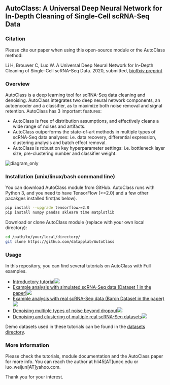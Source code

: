 ## AutoClass: A Universal Deep Neural Network for In-Depth Cleaning of Single-Cell scRNA-Seq Data

### Citation

Please cite our paper when using this open-source module or the AutoClass method:

Li H, Brouwer C, Luo W. A Universal Deep Neural Network for In-Depth Cleaning of Single-Cell scRNA-Seq Data. 2020, submitted, <a href=https://doi.org/10.1101/2020.12.04.412247>bioRxiv preprint</a>


### Overview

AutoClass is a deep learning tool for scRNA-Seq data cleaning and denoising. AutoClass integrates two deep neural network components, an autoencoder and a classifier, as to maximize both noise removal and signal retention.
AutoClass has 3 important features:
* AutoClass is free of distribution assumptions, and effectively cleans a wide range of noises and artifacts.
* AutoClass outperforms the state-of-art methods in multiple types of scRNA-Seq data analyses: i.e. data recovery, differential expression, clustering analysis and batch effect removal. 
* AutoClass is robust on key hyperparameter settings: i.e. bottleneck layer size, pre-clustering number and classifier weight.


![diagram_only](https://user-images.githubusercontent.com/45580592/88548409-0e292e00-cfed-11ea-99e6-03fb82d544e4.png)

### Installation (unix/linux/bash command line)

You can download AutoClass module from GitHub. AutoClass runs with Python 3, and you need to have TensorFlow (>=2.0) and a few other pacakges installed first(as below).
``` bash
pip install --upgrade tensorflow>=2.0 
pip install numpy pandas sklearn time matplotlib
```
Download or clone AutoClass module (replace with your own local directory):
``` bash
cd /path/to/your/local/directory/
git clone https://github.com/datapplab/AutoClass
```

### Usage
In this repository, you can find several tutorials on AutoClass with Full examples.
* [Introductory tutorial](Tutorial.ipynb)[![](https://colab.research.google.com/assets/colab-badge.svg)](https://colab.research.google.com/github/datapplab/datapplab/AutoClass/blob/master/Tutorial.ipynb)
* [Example analysis with simulated scRNA-Seq data (Dataset 1 in the paper)](Examples/Analysis_on_Dataset1.ipynb)[![](https://colab.research.google.com/assets/colab-badge.svg)](https://colab.research.google.com/github/datapplab/datapplab/AutoClass/blob/main/Examples/Analysis_on_Dataset1.ipynb)
* [Example analysis with real scRNA-Seq data (Baron Dataset in the paper)](Examples/Baron_dataset.ipynb)[![](https://colab.research.google.com/assets/colab-badge.svg)](https://colab.research.google.com/github/datapplab/datapplab/AutoClass/blob/main/Examples/Baron_dataset.ipynb)
* [Denoising multiple types of noise beyond dropout](Examples/Denoise_Other_Noise_Types.ipynb)[![](https://colab.research.google.com/assets/colab-badge.svg)](https://colab.research.google.com/github/datapplab/datapplab/AutoClass/blob/main/Examples/Denoise_Other_Noise_Types.ipynb)
* [Denoising and clustering of multiple real scRNA-Seq datasets](Examples/Real_datasets_clustering.ipynb)[![](https://colab.research.google.com/assets/colab-badge.svg)](https://colab.research.google.com/github/datapplab/datapplab/AutoClass/blob/main/Examples/Real_datasets_clustering.ipynb)

Demo datasets used in these tutorials can be found in the [datasets directory](datasets/).

### More information

Please check the tutorials, module documentation and the AutoClass paper for more info.
You can reach the author at hli45[AT]uncc.edu or luo_weijun[AT]yahoo.com.

Thank you for your interest.
